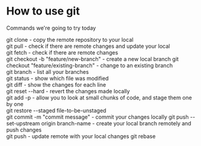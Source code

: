 # How to use git

Commands we're going to try today

git clone - copy the remote repository to your local  
git pull - check if there are remote changes and update your local   
git fetch - check if there are remote changes  
git checkout -b "feature/new-branch" - create a new local branch
git checkout "feature/existing-branch" - change to an existing branch   
git branch - list all your branches  
git status - show which file was modified  
git diff - show the changes for each line  
git reset --hard - revert the changes made locally  
git add -p - allow you to look at small chunks of code, and stage them one by one  
git restore --staged file-to-be-unstaged  
git commit -m "commit message" - commit your changes locally
git push --set-upstream origin branch-name - create your local branch remotely and push changes    
git push - update remote with your local changes
git rebase  